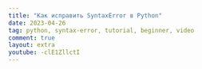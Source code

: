 ```yaml
---
title: "Как исправить SyntaxError в Python"
date: 2023-04-26
tag: python, syntax-error, tutorial, beginner, video
comment: true
layout: extra
youtube: -clE1ZllctI
---
```

